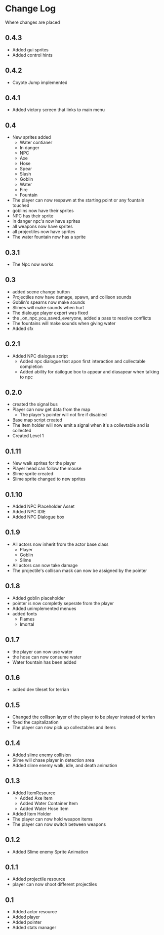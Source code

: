 # Change Log

Where changes are placed

## 0.4.3

* Added gui sprites
* Added control hints

## 0.4.2

* Coyote Jump implemented

## 0.4.1

* Added victory screen that links to main menu

## 0.4

* New sprites added
	* Water contianer
	* In danger 
	* NPC
	* Axe
	* Hose
	* Spear
	* Slash
	* Goblin
	* Water
	* Fire
	* Fountain
* The player can now respawn at the starting point or any fountain touched
* goblins now have their sprites
* NPC has their sprite
* In danger npc's now have sprites
* all weapons now have sprites
* all projectiles now have sprites
* The water fountain now has a sprite

## 0.3.1

* The Npc now works

## 0.3

* added scene change button
* Projectiles now have damage, spawn, and collison sounds
* Goblin's spearns now make sounds
* Slimes will make sounds when hurt
* The dialouge player export was fixed
* the _on_npc_you_saved_everyone, added a pass to resolve conflicts
* The fountains will make sounds when giving water
* Added sfx

## 0.2.1
* Added NPC dialogue script
	* Added npc dialogue text apon first interaction and collectable completion 
	* Added ability for dailogue box to appear and diasapear when talking to npc


## 0.2.0

* created the signal bus
* Player can now get data from the map
  * The player's pointer will not fire if disabled
* Base map script created
* The Item holder will now emit a signal when it's a collevtable and is collected
* Created Level 1

## 0.1.11

* New walk sprites for the player
* Player head can follow the mouse
* Slime sprite created
* Slime sprite changed to new sprites

## 0.1.10

* Added NPC Placeholder Asset
* Added NPC IDlE
* Added NPC Dialogue box

## 0.1.9

* All actors now inherit from the actor base class
  * Player
  * Goblin
  * Slime
* All actors can now take damage
* The projectile's collison mask can now be assigned by the pointer

## 0.1.8

* Added goblin placeholder
* pointer is now completly seperate from the player
* Added unimplemented menues
* added fonts
	* Flames
	* Imortal

## 0.1.7

* the player can now use water
* the hose can now consume water
* Water fountain has been added

## 0.1.6

* added dev tileset for terrian

## 0.1.5

* Changed the collison layer of the player to be player instead of terrian
* fixed the capitalization
* The player can now pick up collectables and items

## 0.1.4

* Added slime enemy collision
* Slime will chase player in detection area 
* Added slime enemy walk, idle, and death animation

## 0.1.3

* Added ItemResource
	* Added Axe Item
	* Added Water Container Item
	* Added Water Hose Item
* Added Item Holder
* The player can now hold weapon items
* The player can now switch between weapons

## 0.1.2
* Added Slime enemy Sprite Animation 

## 0.1.1

* Added projectile resource
* player can now shoot different projectiles

## 0.1

* Added actor resource
* Added player
* Added pointer
* Added stats manager

